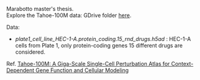 Marabotto master's thesis.<br />
Explore the Tahoe-100M data: GDrive folder [here](https://drive.google.com/drive/u/1/folders/1CIHlePyQB7YxA0J08ahI07Huqp2ygE34).<br />

Data:
- *plate1_cell_line_HEC-1-A.protein_coding.15_rnd_drugs.h5ad* : HEC-1-A cells from Plate 1, only protein-coding genes 15 different drugs are considered.

Ref. [Tahoe-100M: A Giga-Scale Single-Cell Perturbation Atlas for Context-Dependent Gene Function and Cellular Modeling](https://www.biorxiv.org/content/10.1101/2025.02.20.639398v1)
